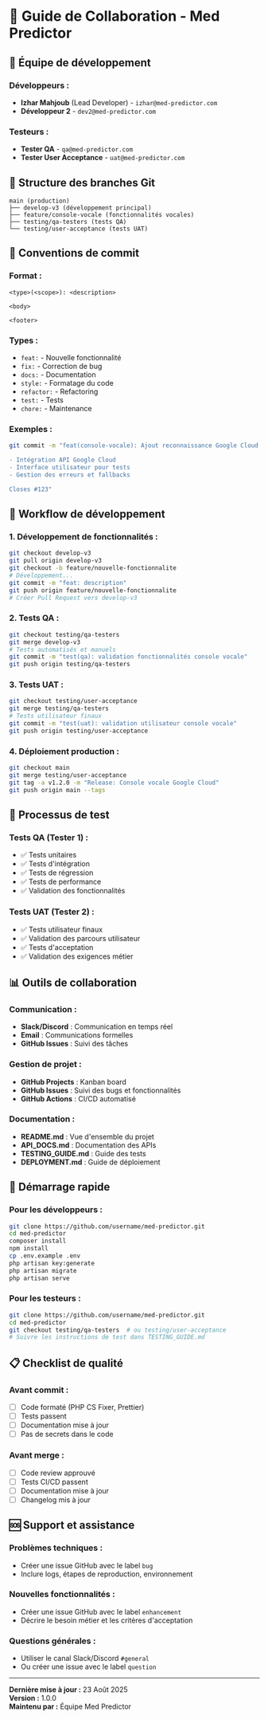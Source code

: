 # 🚀 Guide de Collaboration - Med Predictor

## 👥 **Équipe de développement**

### **Développeurs :**
- **Izhar Mahjoub** (Lead Developer) - `izhar@med-predictor.com`
- **Développeur 2** - `dev2@med-predictor.com`

### **Testeurs :**
- **Tester QA** - `qa@med-predictor.com`
- **Tester User Acceptance** - `uat@med-predictor.com`

## 🌿 **Structure des branches Git**

```
main (production)
├── develop-v3 (développement principal)
├── feature/console-vocale (fonctionnalités vocales)
├── testing/qa-testers (tests QA)
└── testing/user-acceptance (tests UAT)
```

## 📝 **Conventions de commit**

### **Format :**
```
<type>(<scope>): <description>

<body>

<footer>
```

### **Types :**
- `feat:` - Nouvelle fonctionnalité
- `fix:` - Correction de bug
- `docs:` - Documentation
- `style:` - Formatage du code
- `refactor:` - Refactoring
- `test:` - Tests
- `chore:` - Maintenance

### **Exemples :**
```bash
git commit -m "feat(console-vocale): Ajout reconnaissance Google Cloud Speech-to-Text

- Intégration API Google Cloud
- Interface utilisateur pour tests
- Gestion des erreurs et fallbacks

Closes #123"
```

## 🔄 **Workflow de développement**

### **1. Développement de fonctionnalités :**
```bash
git checkout develop-v3
git pull origin develop-v3
git checkout -b feature/nouvelle-fonctionnalite
# Développement...
git commit -m "feat: description"
git push origin feature/nouvelle-fonctionnalite
# Créer Pull Request vers develop-v3
```

### **2. Tests QA :**
```bash
git checkout testing/qa-testers
git merge develop-v3
# Tests automatisés et manuels
git commit -m "test(qa): validation fonctionnalités console vocale"
git push origin testing/qa-testers
```

### **3. Tests UAT :**
```bash
git checkout testing/user-acceptance
git merge testing/qa-testers
# Tests utilisateur finaux
git commit -m "test(uat): validation utilisateur console vocale"
git push origin testing/user-acceptance
```

### **4. Déploiement production :**
```bash
git checkout main
git merge testing/user-acceptance
git tag -a v1.2.0 -m "Release: Console vocale Google Cloud"
git push origin main --tags
```

## 🧪 **Processus de test**

### **Tests QA (Tester 1) :**
- ✅ Tests unitaires
- ✅ Tests d'intégration
- ✅ Tests de régression
- ✅ Tests de performance
- ✅ Validation des fonctionnalités

### **Tests UAT (Tester 2) :**
- ✅ Tests utilisateur finaux
- ✅ Validation des parcours utilisateur
- ✅ Tests d'acceptation
- ✅ Validation des exigences métier

## 📊 **Outils de collaboration**

### **Communication :**
- **Slack/Discord** : Communication en temps réel
- **Email** : Communications formelles
- **GitHub Issues** : Suivi des tâches

### **Gestion de projet :**
- **GitHub Projects** : Kanban board
- **GitHub Issues** : Suivi des bugs et fonctionnalités
- **GitHub Actions** : CI/CD automatisé

### **Documentation :**
- **README.md** : Vue d'ensemble du projet
- **API_DOCS.md** : Documentation des APIs
- **TESTING_GUIDE.md** : Guide des tests
- **DEPLOYMENT.md** : Guide de déploiement

## 🚀 **Démarrage rapide**

### **Pour les développeurs :**
```bash
git clone https://github.com/username/med-predictor.git
cd med-predictor
composer install
npm install
cp .env.example .env
php artisan key:generate
php artisan migrate
php artisan serve
```

### **Pour les testeurs :**
```bash
git clone https://github.com/username/med-predictor.git
cd med-predictor
git checkout testing/qa-testers  # ou testing/user-acceptance
# Suivre les instructions de test dans TESTING_GUIDE.md
```

## 📋 **Checklist de qualité**

### **Avant commit :**
- [ ] Code formaté (PHP CS Fixer, Prettier)
- [ ] Tests passent
- [ ] Documentation mise à jour
- [ ] Pas de secrets dans le code

### **Avant merge :**
- [ ] Code review approuvé
- [ ] Tests CI/CD passent
- [ ] Documentation mise à jour
- [ ] Changelog mis à jour

## 🆘 **Support et assistance**

### **Problèmes techniques :**
- Créer une issue GitHub avec le label `bug`
- Inclure logs, étapes de reproduction, environnement

### **Nouvelles fonctionnalités :**
- Créer une issue GitHub avec le label `enhancement`
- Décrire le besoin métier et les critères d'acceptation

### **Questions générales :**
- Utiliser le canal Slack/Discord `#general`
- Ou créer une issue avec le label `question`

---

**Dernière mise à jour :** 23 Août 2025  
**Version :** 1.0.0  
**Maintenu par :** Équipe Med Predictor
